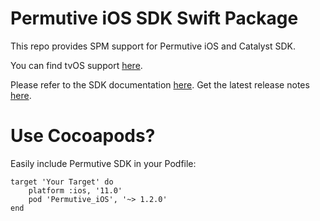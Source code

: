 # Permutive iOS SDK Swift Package

This repo provides SPM support for Permutive iOS and Catalyst SDK.

You can find tvOS support [here](https://github.com/permutive-engineering/permutive-tvos-spm).

Please refer to the SDK documentation [here](https://developer.permutive.com/docs/ios).
Get the latest release notes [here](https://developer.permutive.com/docs/ios-release-notes).

# Use Cocoapods?

Easily include Permutive SDK in your Podfile:

```
target 'Your Target' do
    platform :ios, '11.0'
    pod 'Permutive_iOS', '~> 1.2.0'
end
```
